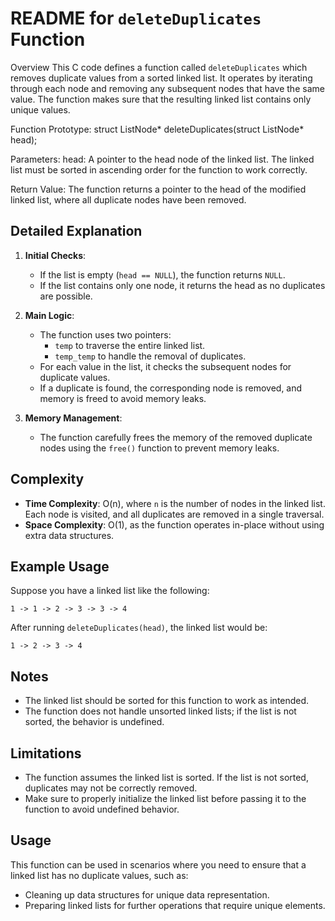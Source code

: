 # README for `deleteDuplicates` Function

Overview
This C code defines a function called `deleteDuplicates` which removes duplicate values from a sorted linked list.
It operates by iterating through each node and removing any subsequent nodes that have the same value. The function
makes sure that the resulting linked list contains only unique values.

Function Prototype:
struct ListNode* deleteDuplicates(struct ListNode* head);


Parameters:
head: A pointer to the head node of the linked list. The linked list must be sorted in ascending order for the function to work correctly.

Return Value:
The function returns a pointer to the head of the modified linked list, where all duplicate nodes have been removed.

## Detailed Explanation
1. **Initial Checks**:
   - If the list is empty (`head == NULL`), the function returns `NULL`.
   - If the list contains only one node, it returns the head as no duplicates are possible.

2. **Main Logic**:
   - The function uses two pointers:
     - `temp` to traverse the entire linked list.
     - `temp_temp` to handle the removal of duplicates.
   - For each value in the list, it checks the subsequent nodes for duplicate values.
   - If a duplicate is found, the corresponding node is removed, and memory is freed to avoid memory leaks.

3. **Memory Management**:
   - The function carefully frees the memory of the removed duplicate nodes using the `free()` function to prevent memory leaks.

## Complexity
- **Time Complexity**: O(n), where `n` is the number of nodes in the linked list. Each node is visited, and all duplicates are removed in a single traversal.
- **Space Complexity**: O(1), as the function operates in-place without using extra data structures.

## Example Usage
Suppose you have a linked list like the following:

```
1 -> 1 -> 2 -> 3 -> 3 -> 4
```
After running `deleteDuplicates(head)`, the linked list would be:

```
1 -> 2 -> 3 -> 4
```

## Notes
- The linked list should be sorted for this function to work as intended.
- The function does not handle unsorted linked lists; if the list is not sorted, the behavior is undefined.

## Limitations
- The function assumes the linked list is sorted. If the list is not sorted, duplicates may not be correctly removed.
- Make sure to properly initialize the linked list before passing it to the function to avoid undefined behavior.

## Usage
This function can be used in scenarios where you need to ensure that a linked list has no duplicate values, such as:
- Cleaning up data structures for unique data representation.
- Preparing linked lists for further operations that require unique elements.
